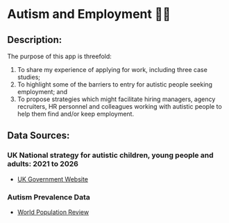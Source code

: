 # Autism and Employment 🤔💼

## Description:
The purpose of this app is threefold:
  1.	To share my experience of applying for work, including three case studies;
  2.	To highlight some of the barriers to entry for autistic people seeking employment; and
  3.	To propose strategies which might facilitate hiring managers, agency recruiters, HR personnel and colleagues working with autistic people to help them find and/or keep employment.
## Data Sources:
### UK National strategy for autistic children, young people and adults: 2021 to 2026 
- [UK Government Website](https://www.gov.uk/government/publications/national-strategy-for-autistic-children-young-people-and-adults-2021-to-2026)
### Autism Prevalence Data
- [World Population Review](https://worldpopulationreview.com/country-rankings/autism-rates-by-country)
